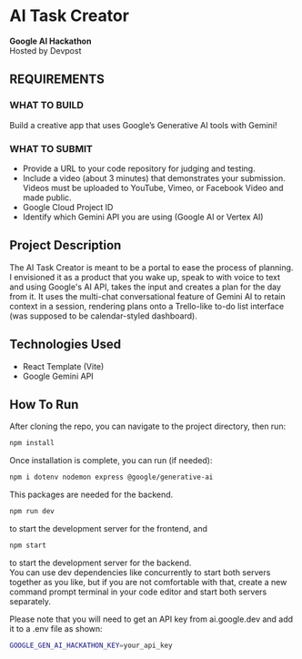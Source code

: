 # AI Task Creator

**Google AI Hackathon**  
Hosted by Devpost

## REQUIREMENTS

### WHAT TO BUILD

Build a creative app that uses Google’s Generative AI tools with Gemini!

### WHAT TO SUBMIT

- Provide a URL to your code repository for judging and testing.
- Include a video (about 3 minutes) that demonstrates your submission. Videos must be uploaded to YouTube, Vimeo, or Facebook Video and made public.
- Google Cloud Project ID
- Identify which Gemini API you are using (Google AI or Vertex AI)

## Project Description

The AI Task Creator is meant to be a portal to ease the process of planning. I envisioned it as a product that you wake up, speak to with voice to text and using Google's AI API, takes the input and creates a plan for the day from it. It uses the multi-chat conversational feature of Gemini AI to retain context in a session, rendering plans onto a Trello-like to-do list interface (was supposed to be calendar-styled dashboard).

## Technologies Used

- React Template (Vite)
- Google Gemini API

## How To Run

After cloning the repo, you can navigate to the project directory, then run:

```bash
npm install
```

Once installation is complete, you can run (if needed):

```bash
npm i dotenv nodemon express @google/generative-ai
```

This packages are needed for the backend.

```bash
npm run dev
```

to start the development server for the frontend, and

```bash
npm start
```

to start the development server for the backend.
<br>
You can use dev dependencies like concurrently to start both servers together as you like, but if you are not comfortable with that, create a new command prompt terminal in your code editor and start both servers separately.
<br>

Please note that you will need to get an API key from ai.google.dev and add it to a .env file as shown:
```bash
GOOGLE_GEN_AI_HACKATHON_KEY=your_api_key
```
